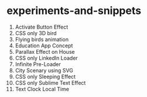 # experiments-and-snippets

1. Activate Button Effect
2. CSS only 3D bird
3. Flying birds animation
4. Education App Concept
5. Parallax Effect on House
6. CSS only LinkedIn Loader
7. Infinite Pre-Loader
8. City Scenary using SVG
9. CSS only Sleeping Effect
10. CSS only Sublime Text Effect
11. Text Clock Local Time

